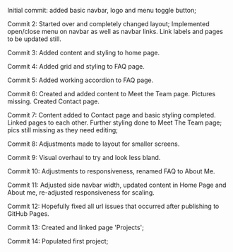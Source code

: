 Initial commit: added basic navbar, logo and menu toggle button;

Commit 2: Started over and completely changed layout; Implemented open/close menu on navbar as well as navbar links. Link labels and pages to be updated still. 

Commit 3: Added content and styling to home page.

Commit 4: Added grid and styling to FAQ page. 

Commit 5: Added working accordion to FAQ page. 

Commit 6: Created and added content to Meet the Team page. 
            Pictures missing. 
          Created Contact page. 

Commit 7: Content added to Contact page and basic styling completed. 
          Linked pages to each other. 
          Further styling done to Meet The Team page; pics still missing as they need editing;

Commit 8: Adjustments made to layout for smaller screens.

Commit 9: Visual overhaul to try and look less bland. 

Commit 10: Adjustments to responsiveness, renamed FAQ to About Me. 

Commit 11: Adjusted side navbar width, updated content in Home Page and About me, re-adjusted responsiveness for scaling. 

Commit 12: Hopefully fixed all url issues that occurred after publishing to GitHub Pages. 

Commit 13: Created and linked page 'Projects';

Commit 14: Populated first project;